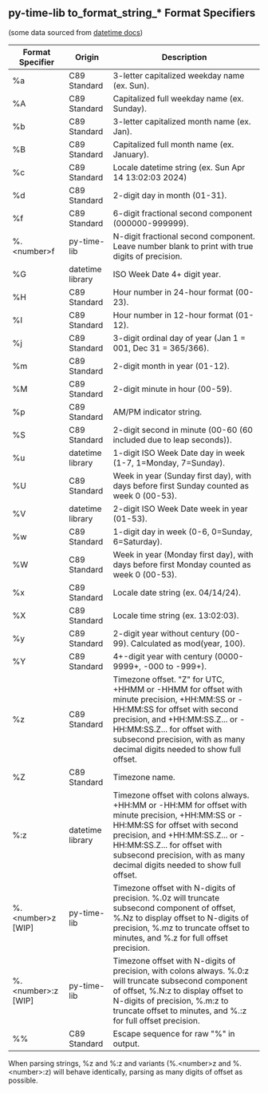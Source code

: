 ## py-time-lib to_format_string_* Format Specifiers

(some data sourced from [datetime docs](https://docs.python.org/3/library/datetime.html#strftime-and-strptime-format-codes))

| Format Specifier   | Origin           | Description |
| ------------------ | ---------------- | ----------- |
| %a                 | C89 Standard     | 3-letter capitalized weekday name (ex. Sun). |
| %A                 | C89 Standard     | Capitalized full weekday name (ex. Sunday). |
| %b                 | C89 Standard     | 3-letter capitalized month name (ex. Jan). |
| %B                 | C89 Standard     | Capitalized full month name (ex. January). |
| %c                 | C89 Standard     | Locale datetime string (ex. Sun Apr 14 13:02:03 2024) |
| %d                 | C89 Standard     | 2-digit day in month (01-31). |
| %f                 | C89 Standard     | 6-digit fractional second component (000000-999999). |
| %.&lt;number&gt;f  | py-time-lib      | N-digit fractional second component. Leave number blank to print with true digits of precision. |
| %G                 | datetime library | ISO Week Date 4+ digit year. |
| %H                 | C89 Standard     | Hour number in 24-hour format (00-23). |
| %I                 | C89 Standard     | Hour number in 12-hour format (01-12). |
| %j                 | C89 Standard     | 3-digit ordinal day of year (Jan 1 = 001, Dec 31 = 365/366). |
| %m                 | C89 Standard     | 2-digit month in year (01-12). |
| %M                 | C89 Standard     | 2-digit minute in hour (00-59). |
| %p                 | C89 Standard     | AM/PM indicator string. |
| %S                 | C89 Standard     | 2-digit second in minute (00-60 (60 included due to leap seconds)). |
| %u                 | datetime library | 1-digit ISO Week Date day in week (1-7, 1=Monday, 7=Sunday). |
| %U                 | C89 Standard     | Week in year (Sunday first day), with days before first Sunday counted as week 0 (00-53). |
| %V                 | datetime library | 2-digit ISO Week Date week in year (01-53). |
| %w                 | C89 Standard     | 1-digit day in week (0-6, 0=Sunday, 6=Saturday). |
| %W                 | C89 Standard     | Week in year (Monday first day), with days before first Monday counted as week 0 (00-53). |
| %x                 | C89 Standard     | Locale date string (ex. 04/14/24). |
| %X                 | C89 Standard     | Locale time string (ex. 13:02:03). |
| %y                 | C89 Standard     | 2-digit year without century (00-99). Calculated as mod(year, 100). |
| %Y                 | C89 Standard     | 4+-digit year with century (0000-9999+, -000 to -999+). |
| %z                 | C89 Standard     | Timezone offset. "Z" for UTC, +HHMM or -HHMM for offset with minute precision, +HH:MM:SS or -HH:MM:SS for offset with second precision, and +HH:MM:SS.Z... or -HH:MM:SS.Z... for offset with subsecond precision, with as many decimal digits needed to show full offset. |
| %Z                 | C89 Standard     | Timezone name. |
| %:z                | datetime library | Timezone offset with colons always. +HH:MM or -HH:MM for offset with minute precision, +HH:MM:SS or -HH:MM:SS for offset with second precision, and +HH:MM:SS.Z... or -HH:MM:SS.Z... for offset with subsecond precision, with as many decimal digits needed to show full offset. |
| %.&lt;number&gt;z [WIP] | py-time-lib      | Timezone offset with N-digits of precision. %.0z will truncate subsecond component of offset, %.Nz to display offset to N-digits of precision, %.mz to truncate offset to minutes, and %.z for full offset precision. |
| %.&lt;number&gt;:z [WIP] | py-time-lib      | Timezone offset with N-digits of precision, with colons always. %.0:z will truncate subsecond component of offset, %.N:z to display offset to N-digits of precision, %.m:z to truncate offset to minutes, and %.:z for full offset precision. |
| %%                 | C89 Standard     | Escape sequence for raw "%" in output. |

When parsing strings, %z and %:z and variants (%.&lt;number&gt;z and %.&lt;number&gt;:z) will behave identically, parsing as many digits of offset as possible.
